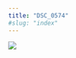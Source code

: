 ```yaml
---
title: "DSC_0574"
#slug: "index"
---
```


[![](/wp-content/2015/05/DSC_0574-300x201.jpg)](/wp-content/2015/05/DSC_0574.jpg)
